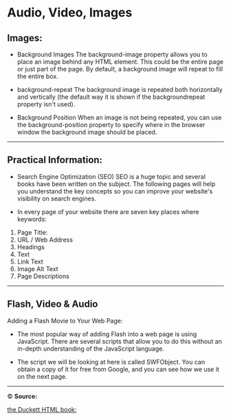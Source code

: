 # Audio, Video, Images
## Images:
- Background Images
The background-image property allows you to place an image behind any HTML element. This could be the entire page or just part of the page. By default, a background image will repeat to fill the entire box.

- background-repeat
The background image is repeated both horizontally and vertically (the default way it is shown if the backgroundrepeat property isn't used).

- Background Position
When an image is not being repeated, you can use the background-position property to specify where in the browser window the background image should be placed.

---------------------------
## Practical Information:
- Search Engine Optimization (SEO)
SEO is a huge topic and several books have been written on the subject. The following pages will help you understand the key concepts so you can improve your website's visibility on search engines.

- In every page of your website there are seven key places where keywords:
1. Page Title:
2. URL / Web Address
3. Headings
4. Text
5. Link Text
6. Image Alt Text
7. Page Descriptions

----------------------------------------

## Flash, Video & Audio
Adding a Flash Movie to Your Web Page:
- The most popular way of adding Flash into a web page is using JavaScript. There are several scripts that allow you to do this without an in-depth understanding of the JavaScript language.

- The script we will be looking at
here is called SWFObject. You can obtain a copy of it for free from Google, and you can see how we use it on the next page.
-----------------------

&copy; **Source:** 

[the Duckett HTML book:](https://wtf.tw/ref/duckett.pdf)



